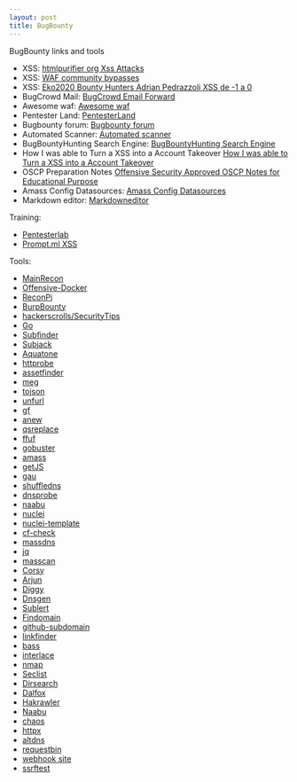 ```yaml
---
layout: post
title: BugBounty
---
```


BugBounty links and tools

- XSS: [htmlpurifier org Xss Attacks](http://htmlpurifier.org/live/smoketests/xssAttacks.php)
- XSS: [WAF community bypasses](https://github.com/waf-bypass-maker/waf-community-bypasses)
- XSS: [Eko2020 Bounty Hunters Adrian Pedrazzoli XSS de -1 a 0](https://www.youtube.com/watch?v=vTYx4DGu6w8)
- BugCrowd Mail: [BugCrowd Email Forward](https://docs.bugcrowd.com/researchers/participating-in-program/your-bugcrowdninja-email-address/#:~:text=As%20an%20active%20Bugcrowd%20researcher,cases%20is%20required%20for%20testing.)
- Awesome waf: [Awesome waf](https://github.com/0xInfection/Awesome-WAF)
- Pentester Land: [PentesterLand](https://pentester.land/)
- Bugbounty forum: [Bugbounty forum](https://bugbountyforum.com/tools/recon/)
- Automated Scanner: [Automated scanner](https://github.com/0xspade/Automated-Scanner)
- BugBountyHunting Search Engine: [BugBountyHunting Search Engine](https://www.bugbountyhunting.com/)
- How I was able to Turn a XSS into a Account Takeover [How I was able to Turn a XSS into a Account Takeover](https://pullerjsecu.medium.com/how-i-was-able-to-turn-a-xss-into-a-account-takeover-ae0c478640e7)
- OSCP Preparation Notes 
[Offensive Security Approved OSCP Notes for Educational Purpose](https://oscpnotes.infosecsanyam.in/My_OSCP_Preparation_Notes.html)
- Amass Config Datasources: [Amass Config Datasources](https://www.hahwul.com/2020/09/23/amass-go-deep-in-the-sea-with-free-apis/)
- Markdown editor: [Markdowneditor](https://stackedit.io/app#)

Training: 
- [Pentesterlab](https://pentesterlab.com/referral/XdNtpQg5-dgPyg)
- [Prompt.ml XSS](http://prompt.ml/)

Tools: 

- [MainRecon](https://github.com/l34r00t/mainRecon)
- [Offensive-Docker](https://github.com/aaaguirrep/offensive-docker)
- [ReconPi](https://github.com/x1mdev/ReconPi)
- [BurpBounty](https://burpbounty.net/)
- [hackerscrolls/SecurityTips](https://github.com/hackerscrolls/SecurityTips)
- [Go](https://github.com/golang)
- [Subfinder](https://github.com/projectdiscovery/subfinder/cmd/subfinder)
- [Subjack](https://github.com/haccer/subjack)
- [Aquatone](https://github.com/michenriksen/aquatone)
- [httprobe](https://github.com/tomnomnom/httprobe)
- [assetfinder](https://github.com/tomnomnom/assetfinder)
- [meg](https://github.com/tomnomnom/meg)
- [tojson](https://github.com/tomnomnom/hacks/tojson)
- [unfurl](https://github.com/tomnomnom/unfurl)
- [gf](https://github.com/tomnomnom/gf)
- [anew](https://github.com/tomnomnom/anew)
- [qsreplace](https://github.com/tomnomnom/qsreplace)
- [ffuf](https://github.com/ffuf/ffuf)
- [gobuster](https://github.com/OJ/gobuster)
- [amass](https://github.com/OWASP/Amass)
- [getJS](https://github.com/003random/getJS)
- [gau](https://github.com/lc/gau)
- [shuffledns](https://github.com/projectdiscovery/shuffledns/cmd/shuffledns)
- [dnsprobe](https://github.com/projectdiscovery/dnsprobe)
- [naabu](https://github.com/projectdiscovery/naabu/cmd/naabu)
- [nuclei](https://github.com/projectdiscovery/nuclei/cmd/nuclei)
- [nuclei-template](https://github.com/projectdiscovery/nuclei-templates)
- [cf-check](https://github.com/dwisiswant0/cf-check)
- [massdns](https://github.com/blechschmidt/massdns)
- [jq](https://stedolan.github.io/jq/)
- [masscan](https://github.com/robertdavidgraham/masscan)
- [Corsy](https://github.com/s0md3v/Corsy)
- [Arjun](https://github.com/s0md3v/Arjun)
- [Diggy](https://github.com/s0md3v/Diggy)
- [Dnsgen](https://github.com/ProjectAnte/dnsgen)
- [Sublert](https://github.com/yassineaboukir/sublert)
- [Findomain](https://github.com/Edu4rdSHL/findomain)
- [github-subdomain](https://raw.githubusercontent.com/gwen001/github-search/master/github-subdomains.py)
- [linkfinder](https://github.com/GerbenJavado/LinkFinder)
- [bass](https://github.com/Abss0x7tbh/bass)
- [interlace](https://github.com/codingo/Interlace)
- [nmap](https://nmap.org)
- [Seclist](https://github.com/danielmiessler/SecList)
- [Dirsearch](https://github.com/maurosoria/dirsearch)
- [Dalfox](https://github.com/hahwul/dalfox)
- [Hakrawler](https://github.com/hakluke/hakrawler)
- [Naabu](https://github.com/projectdiscovery/naabu)
- [chaos](https://github.com/projectdiscovery/chaos-client)
- [httpx](https://github.com/projectdiscovery/httpx)
- [altdns](https://github.com/infosec-au/altdns)
- [requestbin](https://requestbin.com)
- [webhook site](https://webhook.site/)
- [ssrftest](https://ssrftest.com)
